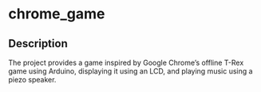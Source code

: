 # chrome_game

## Description

The project provides a game inspired by Google Chrome’s offline T-Rex game using Arduino, displaying it using an LCD, and playing music using a piezo speaker. 
